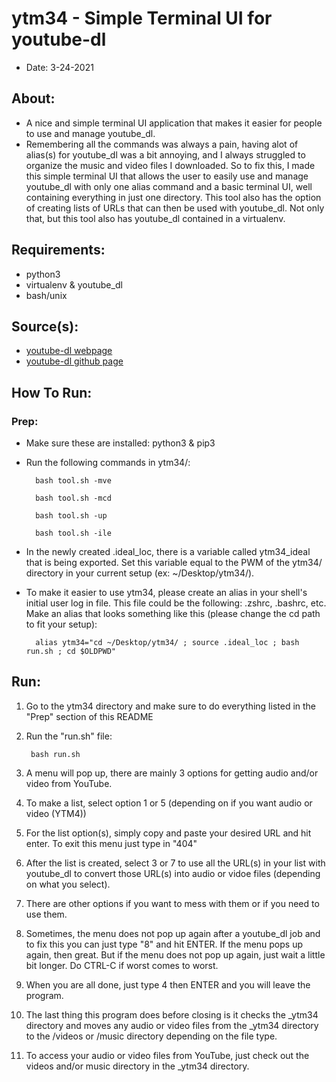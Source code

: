 # ytm34 - Simple Terminal UI for youtube-dl
- Date: 3-24-2021

## About:
- A nice and simple terminal UI application that makes it easier for people to use and manage youtube_dl.
- Remembering all the commands was always a pain, having alot of alias(s) for youtube_dl was a bit annoying, and I always struggled to organize the music and video files I downloaded. So to fix this, I made this simple terminal UI that allows the user to easily use and manage youtube_dl with only one alias command and a basic terminal UI, well containing everything in just one directory. This tool also has the option of creating lists of URLs that can then be used with youtube_dl. Not only that, but this tool also has youtube_dl contained in a virtualenv.

## Requirements:
- python3
- virtualenv & youtube_dl
- bash/unix

## Source(s):
- [youtube-dl webpage](https://youtube-dl.org/)
- [youtube-dl github page](https://github.com/ytdl-org/youtube-dl)

## How To Run:
### Prep:
- Make sure these are installed: python3 & pip3
- Run the following commands in ytm34/:

        bash tool.sh -mve

        bash tool.sh -mcd

        bash tool.sh -up

        bash tool.sh -ile

- In the newly created .ideal_loc, there is a variable called ytm34_ideal that is being exported. Set this variable equal to the PWM of the ytm34/ directory in your current setup (ex: ~/Desktop/ytm34/).
- To make it easier to use ytm34, please create an alias in your shell's initial user log in file. This file could be the following: .zshrc, .bashrc, etc. Make an alias that looks something like this (please change the cd path to fit your setup):

        alias ytm34="cd ~/Desktop/ytm34/ ; source .ideal_loc ; bash run.sh ; cd $OLDPWD"

## Run:
1) Go to the ytm34 directory and make sure to do everything listed in the "Prep" section of this README
2) Run the "run.sh" file:

        bash run.sh

3) A menu will pop up, there are mainly 3 options for getting audio and/or video from YouTube.
4) To make a list, select option 1 or 5 (depending on if you want audio or video (YTM4))
5) For the list option(s), simply copy and paste your desired URL and hit enter. To exit this menu just type in "404"
6) After the list is created, select 3 or 7 to use all the URL(s) in your list with youtube_dl to convert those URL(s) into audio or vidoe files (depending on what you select).
7) There are other options if you want to mess with them or if you need to use them.
8) Sometimes, the menu does not pop up again after a youtube_dl job and to fix this you can just type "8" and hit ENTER. If the menu pops up again, then great. But if the menu does not pop up again, just wait a little bit longer. Do CTRL-C if worst comes to worst.
9) When you are all done, just type 4 then ENTER and you will leave the program.
10) The last thing this program does before closing is it checks the _ytm34 directory and moves any audio or video files from the _ytm34 directory to the /videos or /music directory depending on the file type.
11) To access your audio or video files from YouTube, just check out the videos and/or music directory in the _ytm34 directory.


